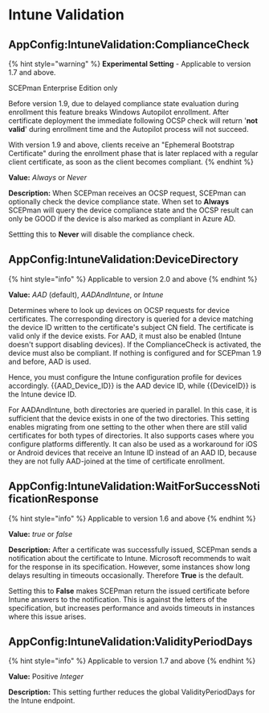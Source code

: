 # Intune Validation

## AppConfig:IntuneValidation:ComplianceCheck

{% hint style="warning" %}
**Experimental Setting** - Applicable to version 1.7 and above.

SCEPman Enterprise Edition only

Before version 1.9, due to delayed compliance state evaluation during enrollment this feature breaks Windows Autopilot enrollment. After certificate deployment the immediate following OCSP check will return '**not valid**' during enrollment time and the Autopilot process will not succeed.

With version 1.9 and above, clients receive an "Ephemeral Bootstrap Certificate" during the enrollment phase that is later replaced with a regular client certificate, as soon as the client becomes compliant.
{% endhint %}

**Value:** _Always_ or _Never_

**Description:** When SCEPman receives an OCSP request, SCEPman can optionally check the device compliance state. When set to **Always** SCEPman will query the device compliance state and the OCSP result can only be GOOD if the device is also marked as compliant in Azure AD.

Settting this to **Never** will disable the compliance check.

## AppConfig:IntuneValidation:DeviceDirectory

{% hint style="info" %}
Applicable to version 2.0 and above
{% endhint %}

**Value:** _AAD_ (default), _AADAndIntune_, or _Intune_

Determines where to look up devices on OCSP requests for device certificates. The corresponding directory is queried for a device matching the device ID written to the certificate's subject CN field. The certificate is valid only if the device exists. For AAD, it must also be enabled (Intune doesn't support disabling devices). If the ComplianceCheck is activated, the device must also be compliant. If nothing is configured and for SCEPman 1.9 and before, AAD is used.

Hence, you must configure the Intune configuration profile for devices accordingly. \{\{AAD_Device_ID\}\} is the AAD device ID, while \{\{DeviceID\}\} is the Intune device ID.

For AADAndIntune, both directories are queried in parallel. In this case, it is sufficient that the device exists in one of the two directories. This setting enables migrating from one setting to the other when there are still valid certificates for both types of directories. It also supports cases where you configure platforms differently. It can also be used as a workaround for iOS or Android devices that receive an Intune ID instead of an AAD ID, because they are not fully AAD-joined at the time of certificate enrollment.

## AppConfig:IntuneValidation:WaitForSuccessNotificationResponse

{% hint style="info" %}
Applicable to version 1.6 and above
{% endhint %}

**Value:** _true_ or _false_

**Description:** After a certificate was successfully issued, SCEPman sends a notification about the certificate to Intune. Microsoft recommends to wait for the response in its specification. However, some instances show long delays resulting in timeouts occasionally. Therefore **True** is the default.

Setting this to **False** makes SCEPman return the issued certificate before Intune answers to the notification. This is against the letters of the specification, but increases performance and avoids timeouts in instances where this issue arises.

## AppConfig:IntuneValidation:ValidityPeriodDays

{% hint style="info" %}
Applicable to version 1.7 and above
{% endhint %}

**Value:** Positive _Integer_

**Description:** This setting further reduces the global ValidityPeriodDays for the Intune endpoint.



